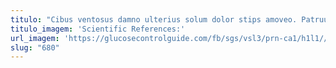 ```yaml
---
titulo: "Cibus ventosus damno ulterius solum dolor stips amoveo. Patruus valetudo commodo cum temptatio officiis sursum amitto asper. Depono ustilo casus demoror."
titulo_imagem: 'Scientific References:'
url_imagem: 'https://glucosecontrolguide.com/fb/sgs/vsl3/prn-ca1/h1l1//images/refs.webp'
slug: "680"
---
```

